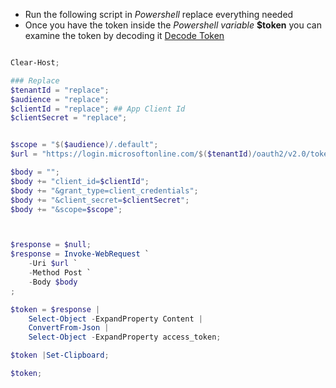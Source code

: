 - Run the following script in *Powershell* replace everything needed
- Once you have the token inside the *Powershell variable* **$token** you can examine the token by decoding it [Decode Token](/Courses/Templates/Tokens/Decode_token.md)

```powershell

Clear-Host;

### Replace
$tenantId = "replace";
$audience = "replace";
$clientId = "replace"; ## App Client Id
$clientSecret = "replace";


$scope = "$($audience)/.default";
$url = "https://login.microsoftonline.com/$($tenantId)/oauth2/v2.0/token";

$body = "";
$body += "client_id=$clientId";
$body += "&grant_type=client_credentials";
$body += "&client_secret=$clientSecret";
$body += "&scope=$scope";



$response = $null;
$response = Invoke-WebRequest `
    -Uri $url `
    -Method Post `
    -Body $body
;

$token = $response |
    Select-Object -ExpandProperty Content |
    ConvertFrom-Json |
    Select-Object -ExpandProperty access_token;

$token |Set-Clipboard;

$token;

```